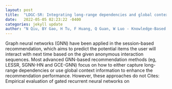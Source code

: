```yaml
---
layout: post
title:  "LDGC-SR: Integrating long-range dependencies and global context information for session-based recommendation"
date:   2022-05-05 02:23:22 -0400
categories: jekyll update
author: "N Qiu, BY Gao, H Tu, F Huang, Q Guan, W Luo - Knowledge-Based Systems, 2022"
---
```

Graph neural networks (GNN) have been applied in the session-based recommendation, which aims to predict the potential items the user will interact with next time based on the given anonymous interaction sequences. Most advanced GNN-based recommendation methods (eg, LESSR, SGNN-HN and GCE-GNN) focus on how to either capture long-range dependencies or use global context information to enhance the recommendation performance. However, these approaches do not Cites: Empirical evaluation of gated recurrent neural networks on
